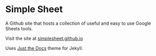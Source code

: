 # Simple Sheet

A Github site that hosts a collection of useful and easy to use Google Sheets tools.

Visit the site at [simplesheet.github.io](https://simplesheet.github.io)

Uses [Just the Docs](https://github.com/just-the-docs/just-the-docs) theme for Jekyll.